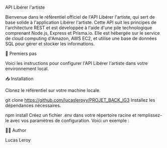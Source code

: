 API Libérer l'artiste

Bienvenue dans le référentiel officiel de l'API Libérer l'artiste, qui sert de base solide à l'application Libérer l'artiste. Cette API suit les principes de l'architecture REST et est développée à l'aide d'une pile technologique comprenant Node.js, Express et Prisma.io. Elle est hébergée sur le service de cloud computing d'Amazon, AWS EC2, et utilise une base de données SQL pour gérer et stocker les informations.

🚀 Premiers pas

Voici les instructions pour configurer l'API Libérer l'artiste dans votre environnement local.

📥 Installation

Clonez le référentiel sur votre machine locale.

git clone https://github.com/lucasleroyy/PROJET_BACK_IG3
Installez les dépendances nécessaires.

npm install
Créez un fichier .env dans votre répertoire racine et remplissez-le avec vos paramètres de configuration. Voici un exemple :

👨‍💻 Author

Lucas Leroy
